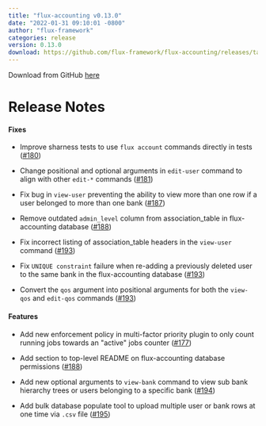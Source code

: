 ```yaml
---
title: "flux-accounting v0.13.0"
date: "2022-01-31 09:10:01 -0800"
author: "flux-framework"
categories: release
version: 0.13.0
download: https://github.com/flux-framework/flux-accounting/releases/tag/v0.13.0
---
```


Download from GitHub [here](https://github.com/flux-framework/flux-accounting/releases/tag/v0.13.0)

# Release Notes

#### Fixes

* Improve sharness tests to use `flux account` commands directly in tests ([#180](https://github.com/flux-framework/flux-accounting/issues/180))

* Change positional and optional arguments in `edit-user` command to align with other `edit-*` commands ([#181](https://github.com/flux-framework/flux-accounting/issues/181))

* Fix bug in `view-user` preventing the ability to view more than one row if a user belonged to more than one bank ([#187](https://github.com/flux-framework/flux-accounting/issues/187))

* Remove outdated `admin_level` column from association_table in flux-accounting database ([#188](https://github.com/flux-framework/flux-accounting/issues/188))

* Fix incorrect listing of association_table headers in the `view-user` command ([#193](https://github.com/flux-framework/flux-accounting/issues/193))

* Fix `UNIQUE constraint` failure when re-adding a previously deleted user to the same bank in the flux-accounting database ([#193](https://github.com/flux-framework/flux-accounting/issues/193))

* Convert the `qos` argument into positional arguments for both the `view-qos` and `edit-qos` commands ([#193](https://github.com/flux-framework/flux-accounting/issues/193))

#### Features

* Add new enforcement policy in multi-factor priority plugin to only count running jobs towards an "active" jobs counter ([#177](https://github.com/flux-framework/flux-accounting/issues/177))

* Add section to top-level README on flux-accounting database permissions ([#188](https://github.com/flux-framework/flux-accounting/issues/188))

* Add new optional arguments to `view-bank` command to view sub bank hierarchy trees or users belonging to a specific bank ([#194](https://github.com/flux-framework/flux-accounting/issues/194))

* Add bulk database populate tool to upload multiple user or bank rows at one time via `.csv` file ([#195](https://github.com/flux-framework/flux-accounting/issues/195))

